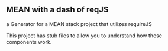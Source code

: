 <h2>MEAN with a dash of reqJS</h2>

a Generator for a MEAN stack project that utilizes requireJS

This project has stub files to allow you to understand how these components work.